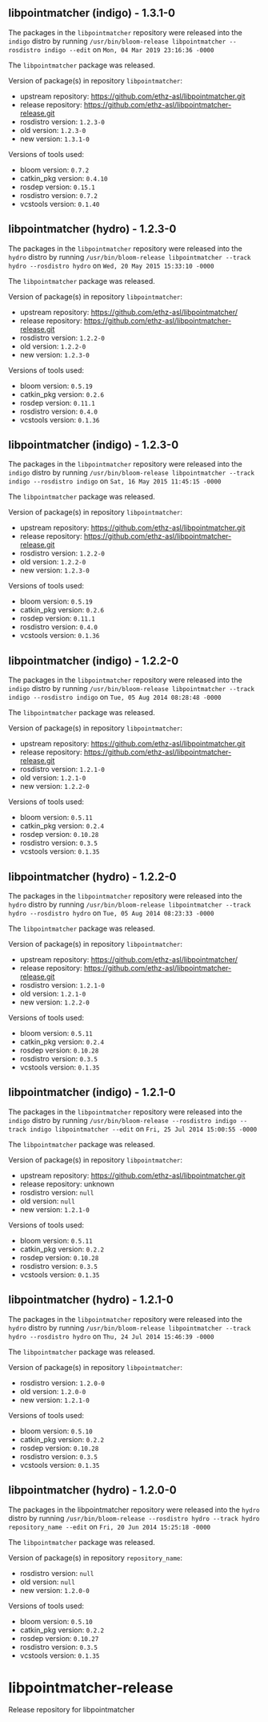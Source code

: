 ## libpointmatcher (indigo) - 1.3.1-0

The packages in the `libpointmatcher` repository were released into the `indigo` distro by running `/usr/bin/bloom-release libpointmatcher --rosdistro indigo --edit` on `Mon, 04 Mar 2019 23:16:36 -0000`

The `libpointmatcher` package was released.

Version of package(s) in repository `libpointmatcher`:

- upstream repository: https://github.com/ethz-asl/libpointmatcher.git
- release repository: https://github.com/ethz-asl/libpointmatcher-release.git
- rosdistro version: `1.2.3-0`
- old version: `1.2.3-0`
- new version: `1.3.1-0`

Versions of tools used:

- bloom version: `0.7.2`
- catkin_pkg version: `0.4.10`
- rosdep version: `0.15.1`
- rosdistro version: `0.7.2`
- vcstools version: `0.1.40`


## libpointmatcher (hydro) - 1.2.3-0

The packages in the `libpointmatcher` repository were released into the `hydro` distro by running `/usr/bin/bloom-release libpointmatcher --track hydro --rosdistro hydro` on `Wed, 20 May 2015 15:33:10 -0000`

The `libpointmatcher` package was released.

Version of package(s) in repository `libpointmatcher`:
- upstream repository: https://github.com/ethz-asl/libpointmatcher/
- release repository: https://github.com/ethz-asl/libpointmatcher-release.git
- rosdistro version: `1.2.2-0`
- old version: `1.2.2-0`
- new version: `1.2.3-0`

Versions of tools used:
- bloom version: `0.5.19`
- catkin_pkg version: `0.2.6`
- rosdep version: `0.11.1`
- rosdistro version: `0.4.0`
- vcstools version: `0.1.36`


## libpointmatcher (indigo) - 1.2.3-0

The packages in the `libpointmatcher` repository were released into the `indigo` distro by running `/usr/bin/bloom-release libpointmatcher --track indigo --rosdistro indigo` on `Sat, 16 May 2015 11:45:15 -0000`

The `libpointmatcher` package was released.

Version of package(s) in repository `libpointmatcher`:
- upstream repository: https://github.com/ethz-asl/libpointmatcher.git
- release repository: https://github.com/ethz-asl/libpointmatcher-release.git
- rosdistro version: `1.2.2-0`
- old version: `1.2.2-0`
- new version: `1.2.3-0`

Versions of tools used:
- bloom version: `0.5.19`
- catkin_pkg version: `0.2.6`
- rosdep version: `0.11.1`
- rosdistro version: `0.4.0`
- vcstools version: `0.1.36`


## libpointmatcher (indigo) - 1.2.2-0

The packages in the `libpointmatcher` repository were released into the `indigo` distro by running `/usr/bin/bloom-release libpointmatcher --track indigo --rosdistro indigo` on `Tue, 05 Aug 2014 08:28:48 -0000`

The `libpointmatcher` package was released.

Version of package(s) in repository `libpointmatcher`:
- upstream repository: https://github.com/ethz-asl/libpointmatcher.git
- release repository: https://github.com/ethz-asl/libpointmatcher-release.git
- rosdistro version: `1.2.1-0`
- old version: `1.2.1-0`
- new version: `1.2.2-0`

Versions of tools used:
- bloom version: `0.5.11`
- catkin_pkg version: `0.2.4`
- rosdep version: `0.10.28`
- rosdistro version: `0.3.5`
- vcstools version: `0.1.35`


## libpointmatcher (hydro) - 1.2.2-0

The packages in the `libpointmatcher` repository were released into the `hydro` distro by running `/usr/bin/bloom-release libpointmatcher --track hydro --rosdistro hydro` on `Tue, 05 Aug 2014 08:23:33 -0000`

The `libpointmatcher` package was released.

Version of package(s) in repository `libpointmatcher`:
- upstream repository: https://github.com/ethz-asl/libpointmatcher/
- release repository: https://github.com/ethz-asl/libpointmatcher-release.git
- rosdistro version: `1.2.1-0`
- old version: `1.2.1-0`
- new version: `1.2.2-0`

Versions of tools used:
- bloom version: `0.5.11`
- catkin_pkg version: `0.2.4`
- rosdep version: `0.10.28`
- rosdistro version: `0.3.5`
- vcstools version: `0.1.35`


## libpointmatcher (indigo) - 1.2.1-0

The packages in the `libpointmatcher` repository were released into the `indigo` distro by running `/usr/bin/bloom-release --rosdistro indigo --track indigo libpointmatcher --edit` on `Fri, 25 Jul 2014 15:00:55 -0000`

The `libpointmatcher` package was released.

Version of package(s) in repository `libpointmatcher`:
- upstream repository: https://github.com/ethz-asl/libpointmatcher.git
- release repository: unknown
- rosdistro version: `null`
- old version: `null`
- new version: `1.2.1-0`

Versions of tools used:
- bloom version: `0.5.11`
- catkin_pkg version: `0.2.2`
- rosdep version: `0.10.28`
- rosdistro version: `0.3.5`
- vcstools version: `0.1.35`


## libpointmatcher (hydro) - 1.2.1-0

The packages in the `libpointmatcher` repository were released into the `hydro` distro by running `/usr/bin/bloom-release libpointmatcher --track hydro --rosdistro hydro` on `Thu, 24 Jul 2014 15:46:39 -0000`

The `libpointmatcher` package was released.

Version of package(s) in repository `libpointmatcher`:
- rosdistro version: `1.2.0-0`
- old version: `1.2.0-0`
- new version: `1.2.1-0`

Versions of tools used:
- bloom version: `0.5.10`
- catkin_pkg version: `0.2.2`
- rosdep version: `0.10.28`
- rosdistro version: `0.3.5`
- vcstools version: `0.1.35`


## libpointmatcher (hydro) - 1.2.0-0

The packages in the libpointmatcher repository were released into the `hydro` distro by running `/usr/bin/bloom-release --rosdistro hydro --track hydro repository_name --edit` on `Fri, 20 Jun 2014 15:25:18 -0000`

The `libpointmatcher` package was released.

Version of package(s) in repository `repository_name`:
- rosdistro version: `null`
- old version: `null`
- new version: `1.2.0-0`

Versions of tools used:
- bloom version: `0.5.10`
- catkin_pkg version: `0.2.2`
- rosdep version: `0.10.27`
- rosdistro version: `0.3.5`
- vcstools version: `0.1.35`


libpointmatcher-release
=======================

Release repository for libpointmatcher
